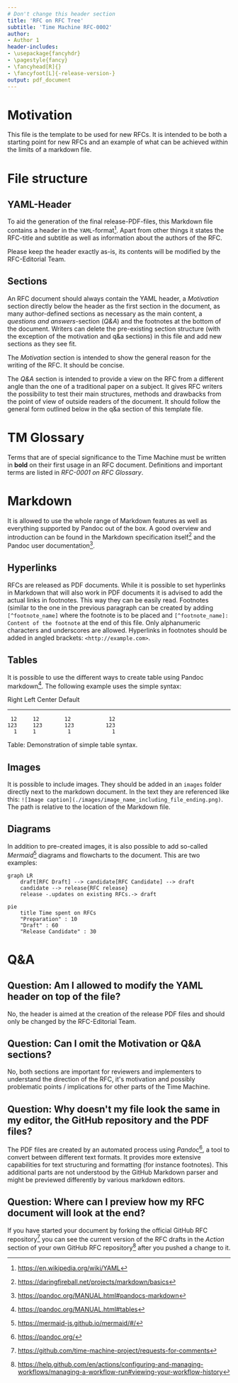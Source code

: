 ```yaml
---
# Don't change this header section
title: 'RFC on RFC Tree'
subtitle: 'Time Machine RFC-0002'
author:
- Author 1
header-includes:
- \usepackage{fancyhdr}
- \pagestyle{fancy}
- \fancyhead[R]{}
- \fancyfoot[L]{-release-version-}
output: pdf_document
---
```


# Motivation

This file is the template to be used for new RFCs. It is intended to be both a starting point for new RFCs and an example of what can be achieved within the limits of a markdown file.

# File structure

## YAML-Header

To aid the generation of the final release-PDF-files, this Markdown file contains a header in the `YAML`-format[^yaml]. Apart from other things it states the RFC-title and subtitle as well as information about the authors of the RFC.

Please keep the header exactly as-is, its contents will be modified by the RFC-Editorial Team.

## Sections

An RFC document should always contain the YAML header, a *Motivation* section directly below the header as the first section in the document, as many author-defined sections as necessary as the main content, a *questions and answers*-section (*Q&A*) and the footnotes at the bottom of the document. Writers can delete the pre-existing section structure (with the exception of the motivation and q&a sections) in this file and add new sections as they see fit.

The *Motivation* section is intended to show the general reason for the writing of the RFC. It should be concise.

The *Q&A* section is intended to provide a view on the RFC from a different angle than the one of a traditional paper on a subject. It gives RFC writers the possibility to test their main structures, methods and drawbacks from the point of view of outside readers of the document. It should follow the general form outlined below in the q&a section of this template file.

# TM Glossary

Terms that are of special significance to the Time Machine must be written in **bold** on their first usage in an RFC document. Definitions and important terms are listed in *RFC-0001 on RFC Glossary*.

# Markdown

It is allowed to use the whole range of Markdown features as well as everything supported by Pandoc out of the box. A good overview and introduction can be found in the Markdown specification itself[^daring_markdown] and the Pandoc user documentation[^pandoc_markdown].

## Hyperlinks

RFCs are released as PDF documents. While it is possible to set hyperlinks in Markdown that will also work in PDF documents it is advised to add the actual links in footnotes. This way they can be easily read.  Footnotes (similar to the one in the previous paragraph can be created by adding `[^footnote_name]` where the footnote is to be placed and `[^footnote_name]: Content of the footnote` at the end of this file. Only alphanumeric characters and underscores are allowed. Hyperlinks in footnotes should be added in angled brackets: `<http://example.com>`.

## Tables

It is possible to use the different ways to create table using Pandoc markdown[^pandoc_tables]. The following example uses the simple syntax:

  Right     Left     Center     Default
-------     ------ ----------   -------
     12     12        12            12
    123     123       123          123
      1     1          1             1

Table:  Demonstration of simple table syntax.

## Images

It is possible to include images. They should be added in an `images` folder directly next to the markdown document. In the text they are referenced like this: `![Image caption](./images/image_name_including_file_ending.png)`. The path is relative to the location of the Markdown file.

## Diagrams

In addition to pre-created images, it is also possible to add so-called *Mermaid*[^mermaid] diagrams and flowcharts to the document. This are two examples:

```mermaid
graph LR
    draft[RFC Draft] --> candidate[RFC Candidate] --> draft
    candidate --> release{RFC release}
    release -.updates on existing RFCs.-> draft
```

```mermaid
pie
    title Time spent on RFCs
    "Preparation" : 10
    "Draft" : 60
    "Release Candidate" : 30
```

# Q&A

## Question: Am I allowed to modify the YAML header on top of the file?

No, the header is aimed at the creation of the release PDF files and should only be changed by the RFC-Editorial Team.

## Question: Can I omit the Motivation or Q&A sections?

No, both sections are important for reviewers and implementers to understand the direction of the RFC, it's motivation and possibly problematic points / implications for other parts of the Time Machine.

## Question: Why doesn't my file look the same in my editor, the GitHub repository and the PDF files?

The PDF files are created by an automated process using *Pandoc*[^pandoc], a tool to convert between different text formats. It provides more extensive capabilities for text structuring and formatting (for instance footnotes). This additional parts are not understood by the GitHub Markdown parser and might be previewed differently by various markdown editors.

## Question: Where can I preview how my RFC document will look at the end?

If you have started your document by forking the official GitHub RFC repository[^rfc_repo] you can see the current version of the RFC drafts in the *Action* section of your own GitHub RFC repository[^github_manage_action] after you pushed a change to it.

<!-- Footnote area: Please keep the list of footnotes sorted alphabetically to simplify managing them -->

[^daring_markdown]: <https://daringfireball.net/projects/markdown/basics>
[^github_manage_action]: <https://help.github.com/en/actions/configuring-and-managing-workflows/managing-a-workflow-run#viewing-your-workflow-history>
[^mermaid]: <https://mermaid-js.github.io/mermaid/#/>
[^pandoc]: <https://pandoc.org/>
[^pandoc_markdown]: <https://pandoc.org/MANUAL.html#pandocs-markdown>
[^pandoc_tables]: <https://pandoc.org/MANUAL.html#tables>
[^rfc_repo]: <https://github.com/time-machine-project/requests-for-comments>
[^yaml]: <https://en.wikipedia.org/wiki/YAML>
